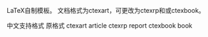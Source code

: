 LaTeX自制模板。
文档格式为ctexart，可更改为ctexrp和或ctexbook。



中文支持格式   原格式
ctexart    article
ctexrp      report
ctexbook     book